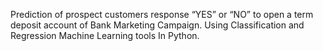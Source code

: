 Prediction of prospect customers response “YES” or “NO” to open a term deposit account of Bank Marketing Campaign.
Using Classification and Regression Machine Learning tools
In Python.

